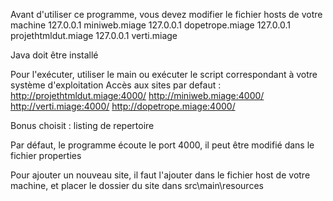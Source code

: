 Avant d'utiliser ce programme, vous devez modifier le fichier hosts de votre machine
127.0.0.1     miniweb.miage
127.0.0.1     dopetrope.miage
127.0.0.1     projethtmldut.miage
127.0.0.1     verti.miage

Java doit être installé

Pour l'exécuter, utiliser le main ou exécuter le script correspondant à votre système d'exploitation
Accès aux sites par defaut :
http://projethtmldut.miage:4000/
http://miniweb.miage:4000/
http://verti.miage:4000/
http://dopetrope.miage:4000/

Bonus choisit : listing de repertoire

Par défaut, le programme écoute le port 4000, il peut être modifié dans le fichier properties

Pour ajouter un nouveau site, il faut l'ajouter dans le fichier host de votre machine, et placer le dossier du site dans src\main\resources